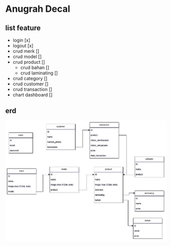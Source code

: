 # Anugrah Decal

## list feature

- login [x]
- logout [x]
- crud merk []
- crud model []
- crud product []
    - crud bahan []
    - crud laminating []
- crud category []
- crud customer []
- crud transaction []
- chart dashboard []

## erd
![image](./anugrahdecal.jpg)